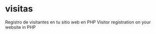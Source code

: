 # visitas
Registro de visitantes en tu sitio web en PHP 
Visitor registration on your website in PHP
